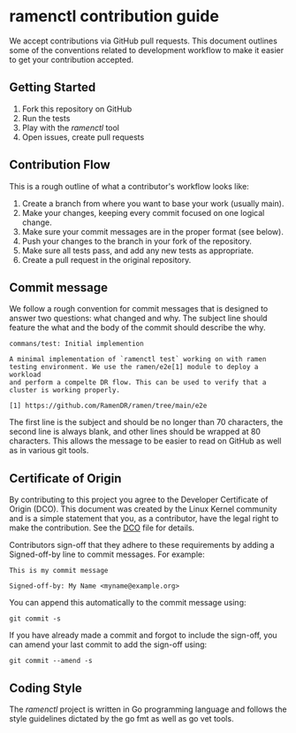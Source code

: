<!--
SPDX-FileCopyrightText: The RamenDR authors
SPDX-License-Identifier: Apache-2.0
-->

# ramenctl contribution guide

We accept contributions via GitHub pull requests. This document outlines
some of the conventions related to development workflow to make it
easier to get your contribution accepted.

## Getting Started

1. Fork this repository on GitHub
1. Run the tests
1. Play with the *ramenctl* tool
1. Open issues, create pull requests

## Contribution Flow

This is a rough outline of what a contributor's workflow looks like:

1. Create a branch from where you want to base your work (usually main).
1. Make your changes, keeping every commit focused on one logical
   change.
1. Make sure your commit messages are in the proper format (see below).
1. Push your changes to the branch in your fork of the repository.
1. Make sure all tests pass, and add any new tests as appropriate.
1. Create a pull request in the original repository.

## Commit message

We follow a rough convention for commit messages that is designed to
answer two questions: what changed and why. The subject line should
feature the what and the body of the commit should describe the why.

```
commans/test: Initial implemention

A minimal implementation of `ramenctl test` working on with ramen
testing environment. We use the ramen/e2e[1] module to deploy a workload
and perform a compelte DR flow. This can be used to verify that a
cluster is working properly.

[1] https://github.com/RamenDR/ramen/tree/main/e2e
```

The first line is the subject and should be no longer than 70
characters, the second line is always blank, and other lines should be
wrapped at 80 characters.  This allows the message to be easier to read
on GitHub as well as in various git tools.

## Certificate of Origin

By contributing to this project you agree to the Developer Certificate
of Origin (DCO). This document was created by the Linux Kernel community
and is a simple statement that you, as a contributor, have the legal
right to make the contribution. See the [DCO](DCO) file for details.

Contributors sign-off that they adhere to these requirements by adding a
Signed-off-by line to commit messages. For example:

```
This is my commit message

Signed-off-by: My Name <myname@example.org>
```

You can append this automatically to the commit message using:

```console
git commit -s
```

If you have already made a commit and forgot to include the sign-off,
you can amend your last commit to add the sign-off using:

```console
git commit --amend -s
```

## Coding Style

The *ramenctl* project is written in Go programming language and follows
the style guidelines dictated by the go fmt as well as go vet tools.
